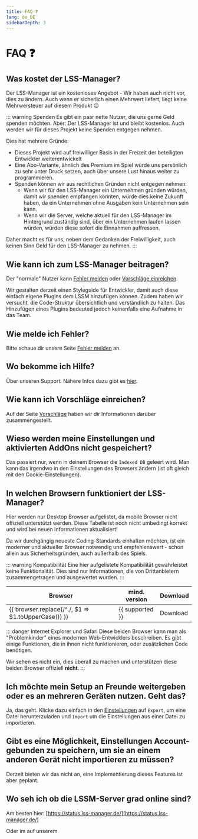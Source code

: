 ```yaml
---
title: FAQ ❓
lang: de_DE
sidebarDepth: 3
---
```


# FAQ ❓

## Was kostet der LSS-Manager?
Der LSS-Manager ist ein kostenloses Angebot - Wir haben auch nicht vor, dies zu ändern.
Auch wenn er sicherlich einen Mehrwert liefert, liegt keine Mehrwersteuer auf diesem Produkt :wink:

::: warning Spenden
Es gibt ein paar nette Nutzer, die uns gerne Geld spenden möchten. Aber: Der LSS-Manager ist und bleibt kostenlos. Auch werden wir für dieses Projekt keine Spenden entgegen nehmen.

Dies hat mehrere Gründe:

* Dieses Projekt wird auf freiwilliger Basis in der Freizeit der beteiligten Entwickler weiterentwickelt
* Eine Abo-Variante, ähnlich des Premium im Spiel würde uns persönlich zu sehr unter Druck setzen, auch über unsere Lust hinaus weiter zu programmieren.
* Spenden können wir aus rechtlichen Gründen nicht entgegen nehmen:
    * Wenn wir für den LSS-Manager ein Unternehmen gründen würden, damit wir spenden empfangen könnten, würde dies keine Zukunft haben, da ein Unternehmen ohne Ausgaben kein Unternehmen sein kann.
    * Wenn wir die Server, welche aktuell für den LSS-Manager im Hintergrund zuständig sind, über ein Unternehmen laufen lassen würden, würden diese sofort die Einnahmen auffressen.

Daher macht es für uns, neben dem Gedanken der Freiwilligkeit, auch keinen Sinn Geld für den LSS-Manager zu nehmen.
:::

## Wie kann ich zum LSS-Manager beitragen?
Der "normale" Nutzer kann [Fehler melden][error] oder [Vorschläge einreichen][suggestions].

Wir gestalten derzeit einen Styleguide für Entwickler, damit auch diese einfach eigene Plugins dem LSSM hinzufügen können. Zudem haben wir versucht, die Code-Struktur übersichtlich und verständlich zu halten. Das Hinzufügen eines Plugins bedeuted jedoch keinenfalls eine Aufnahme in das Team.

## Wie melde ich Fehler?
Bitte schaue dir unsere Seite [Fehler melden][error] an.

## Wo bekomme ich Hilfe?
Über unseren Support. Nähere Infos dazu gibt es [hier][support].

## Wie kann ich Vorschläge einreichen?
Auf der Seite [Vorschläge][suggestions] haben wir dir Informationen darüber zusammengestellt.

## Wieso werden meine Einstellungen und aktivierten AddOns nicht gespeichert?
Das passiert nur, wenn in deinem Browser die `Indexed DB` geleert wird. Man kann das irgendwo in den Einstellungen des Browsers ändern (ist oft gleich mit den Cookie-Einstellungen).

## In welchen Browsern funktioniert der LSS-Manager?
Hier werden nur Desktop Browser aufgelistet, da mobile Browser nicht offiziell unterstützt werden.
Diese Tabelle ist noch nicht umbedingt korrekt und wird bei neuen Informationen aktualisiert!

Da wir durchgängig neueste Coding-Standards einhalten möchten, ist ein moderner und aktueller Browser notwendig und empfehlenswert - schon allein aus Sicherheitsgründen, auch außerhalb des Spiels.

::: warning Kompatibilität
Eine hier aufgelistete Kompatibilität gewährleistet keine Funktionalität. Dies sind nur Informationen, die von Drittanbietern zusammengetragen und ausgewertet wurden.
:::

<table>
    <thead>
        <tr>
            <th>Browser</th>
            <th>mind. version</th>
            <th>Download</th>
        </tr>
    </thead>
    <tbody>
        <tr v-for="({supported, download}, browser) in $themeConfig.variables.browsers">
            <td>{{ browser.replace(/^./, $1 => $1.toUpperCase()) }}</td>
            <td>{{ supported }}</td>
            <td><a :href="download" target="_blank">Download</a></td>
        </tr>
    </tbody>
</table>

::: danger Internet Explorer und Safari
Diese beiden Browser kann man als "Problemkinder" eines modernen Web-Entwicklers beschreiben. Es gibt einige Funktionen, die in ihnen nicht funktionieren, oder zusätzlichen Code benötigen.

Wir sehen es nicht ein, dies überall zu machen und unterstützen diese beiden Browser offiziell **nicht**.
:::

## Ich möchte mein Setup an Freunde weitergeben oder es an mehreren Geräten nutzen. Geht das?
Ja, das geht. Klicke dazu einfach in den [Einstellungen][settings] auf `Export`, um eine Datei herunterzuladen und `Import` um die Einstellungen aus einer Datei zu importieren.

## Gibt es eine Möglichkeit, Einstellungen Account-gebunden zu speichern, um sie an einem anderen Gerät nicht importieren zu müssen?
Derzeit bieten wir das nicht an, eine Implementierung dieses Features ist aber geplant.

## Wo seh ich ob die LSSM-Server grad online sind? 
Am besten hier: [https://status.lss-manager.de/](https://status.lss-manager.de/)

Oder im <discord-channel channel="uptime"/> auf unserem <discord/> 

[support]: support.md
[error]: error_report.md
[suggestions]: suggestions.md
[settings]: settings.md